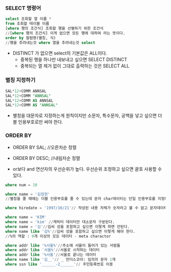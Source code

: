 ### SELECT 명령어

```sql
select 조회할 열 이름 *
from 조회할 테이블 이름
[where 행의 조건식] 조회할 행을 선별하기 위한 조건식
//[where 행의 조건식] 이게 없으면 모든 행에 대하여 라는 뜻이다.
order by 컬럼명(별칭, 식)
//행을 추려내는것 where 열을 추려내는것 select
```



- DISTINCT 가 없으면 select의 기본값은 ALL이다.
  - 중복된 행을 하나만 내보내고 싶으면 SELECT DISTINCT
  - 중복되는 열 제거 없이 그대로 출력하는 것은 SELECT ALL



### 별칭 지정하기

```sql
SAL*12+COMM ANNSAL 
SAL*12+COMM "ANNSAL"
SAL*12+COMM AS ANNSAL
SAL*12+COMM AS "ANNSAL"
```



- 별칭을 대문자로 지정하는게 원칙이지만 소문자, 특수문자, 공백을 넣고 싶으면 더블 인용부호로만 써야 한다.



### ORDER BY

- ORDER BY SAL; //오른차순 정렬
- ORDER BY DESC; //내림차순 정렬





- or보다 and 연산자의 우선순위가 높다. 우선순위 조정하고 싶으면 괄호 사용할 수 있다.

```sql
where num = 10

where name = '김정현'
//별칭을 줄 때에는 더블 인용부호를 줄 수 있는데 문자 char데이터는 단일 인용부호를 지정해야 한다. SQL은 한문자든 여러문자든 동일한 문자이다.

where hiredate = '1997/10/21'// 작성된 내용 자체가 숫자라고 볼 수 없고 문자데이터이기 때문에 단일 이용부호를 해줘야 한다. date로 자동 형변환 된다.

where name = 'KIM'
where name = 'kim' //캐릭터 데이터만 대소문자 구분된다.
where name = '김'//김씨 성을 포함하고 싶으면 이렇게 하면 안된다.
where name like '김%'//김씨 성을 포함하고 싶으면 이렇게 해야 한다.
//%의 역할 : 0개 이상의 모든 데이터 - meta charactor

where addr like '%서울%'//주소에 서울이 들어가 있는 사람들
where addr like '서울%'//서울로 시작하는 데이터
where addr like '%서울'//서울로 끝나는 데이터
where name like '김__'// _ 언더스코아: 임의의 문자 1개
where ssn like '______-2______'// 주민등록번호 이용
```







